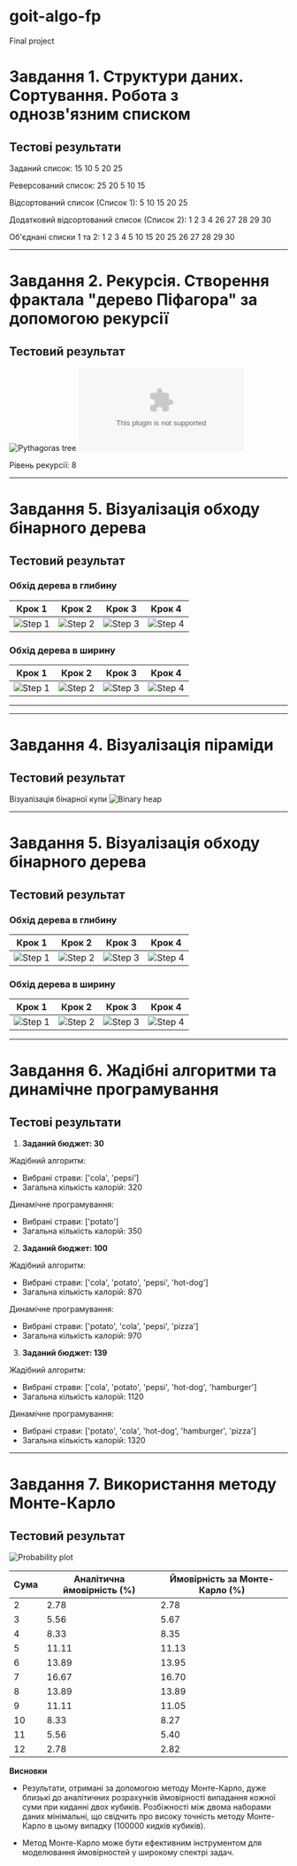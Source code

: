 # goit-algo-fp
Final project

**Завдання 1. Структури даних. Сортування. Робота з однозв'язним списком**
======================================================================================
**Тестові результати**
--------------------------------------------------------------------------------------

Заданий список:
15 10 5 20 25 

Реверсований список:
25 20 5 10 15 

Відсортований список (Список 1):
5 10 15 20 25 

Додатковий відсортований список (Список 2):
1 2 3 4 26 27 28 29 30 

Об'єднані списки 1 та 2:
1 2 3 4 5 10 15 20 25 26 27 28 29 30

**************************************************************************************

**Завдання 2. Рекурсія. Створення фрактала "дерево Піфагора" за допомогою рекурсії**
======================================================================================
**Тестовий результат**
--------------------------------------------------------------------------------------
![Pythagoras tree](images/pythagoras-tree.png)
![Pythagoras tree](images/pythagoras-tree.eps)

Рівень рекурсії: 8

**************************************************************************************

**Завдання 5. Візуалізація обходу бінарного дерева**
======================================================================================
**Тестовий результат**
--------------------------------------------------------------------------------------

### Обхід дерева в глибину

| Крок 1 | Крок 2 | Крок 3 | Крок 4 |
|--------|--------|--------|--------|
| ![Step 1](images/task_5_depth_step_0.png) | ![Step 2](images/task_5_depth_step_1.png) | ![Step 3](images/task_5_depth_step_2.png) | ![Step 4](images/task_5_depth_step_3.png) |

### Обхід дерева в ширину

| Крок 1 | Крок 2 | Крок 3 | Крок 4 |
|--------|--------|--------|--------|
| ![Step 1](images/task_5_breadth_step_0.png) | ![Step 2](images/task_5_breadth_step_1.png) | ![Step 3](images/task_5_breadth_step_2.png) | ![Step 4](images/task_5_breadth_step_3.png) |

**************************************************************************************
**************************************************************************************

**Завдання 4. Візуалізація піраміди**
======================================================================================
**Тестовий результат**
--------------------------------------------------------------------------------------

Візуалізація бінарної купи
![Binary heap](images/binary_heap.png)

**************************************************************************************

**Завдання 5. Візуалізація обходу бінарного дерева**
======================================================================================
**Тестовий результат**
--------------------------------------------------------------------------------------

### Обхід дерева в глибину

| Крок 1 | Крок 2 | Крок 3 | Крок 4 |
|--------|--------|--------|--------|
| ![Step 1](images/task_5_depth_step_0.png) | ![Step 2](images/task_5_depth_step_1.png) | ![Step 3](images/task_5_depth_step_2.png) | ![Step 4](images/task_5_depth_step_3.png) |

### Обхід дерева в ширину

| Крок 1 | Крок 2 | Крок 3 | Крок 4 |
|--------|--------|--------|--------|
| ![Step 1](images/task_5_breadth_step_0.png) | ![Step 2](images/task_5_breadth_step_1.png) | ![Step 3](images/task_5_breadth_step_2.png) | ![Step 4](images/task_5_breadth_step_3.png) |

**************************************************************************************

**Завдання 6. Жадібні алгоритми та динамічне програмування**
======================================================================================
**Тестові результати**
--------------------------------------------------------------------------------------

1. **Заданий бюджет: 30**

Жадібний алгоритм:

* Вибрані страви: ['cola', 'pepsi']
* Загальна кількість калорій: 320

Динамічне програмування:

* Вибрані страви: ['potato']
* Загальна кількість калорій: 350

2. **Заданий бюджет: 100**

Жадібний алгоритм:

* Вибрані страви: ['cola', 'potato', 'pepsi', 'hot-dog']
* Загальна кількість калорій: 870

Динамічне програмування:

* Вибрані страви: ['potato', 'cola', 'pepsi', 'pizza']
* Загальна кількість калорій: 970

3. **Заданий бюджет: 139**

Жадібний алгоритм:
* Вибрані страви: ['cola', 'potato', 'pepsi', 'hot-dog', 'hamburger']
* Загальна кількість калорій: 1120

Динамічне програмування:
* Вибрані страви: ['potato', 'cola', 'hot-dog', 'hamburger', 'pizza']
* Загальна кількість калорій: 1320

**************************************************************************************

**Завдання 7. Використання методу Монте-Карло**
======================================================================================
**Тестовий результат**
--------------------------------------------------------------------------------------

![Probability plot](images/probability_distribution.png)

| Сума | Аналітична ймовірність (%) | Ймовірність за Монте-Карло (%) |
|------|----------------------------|--------------------------------|
|  2   |           2.78             |             2.78               |
|  3   |           5.56             |             5.67               |
|  4   |           8.33             |             8.35               |
|  5   |           11.11            |             11.13              |
|  6   |           13.89            |             13.95              |
|  7   |           16.67            |             16.70              |
|  8   |           13.89            |             13.89              |
|  9   |           11.11            |             11.05              |
|  10  |           8.33             |             8.27               |
|  11  |           5.56             |             5.40               |
|  12  |           2.78             |             2.82               |

**Висновки**

* Результати, отримані за допомогою методу Монте-Карло, дуже близькі до аналітичних розрахунків ймовірності випадання кожної суми при киданні двох кубиків. Розбіжності між двома наборами даних мінімальні, що свідчить про високу точність методу Монте-Карло в цьому випадку (100000 кидків кубиків).

* Метод Монте-Карло може бути ефективним інструментом для моделювання ймовірностей у широкому спектрі задач.

